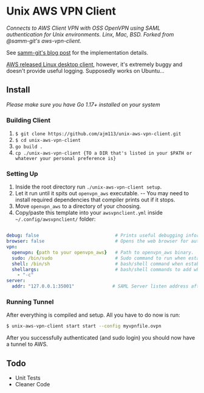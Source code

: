 # Unix AWS VPN Client

*Connects to AWS Client VPN with OSS OpenVPN using SAML authentication for Unix environments. Linx, Mac, BSD. Forked from @samm-git's aws-vpn-client.*

See [samm-git's blog post](https://smallhacks.wordpress.com/2020/07/08/aws-client-vpn-internals/) for the implementation details.

[AWS released Linux desktop client](https://aws.amazon.com/about-aws/whats-new/2021/06/aws-client-vpn-launches-desktop-client-for-linux/), however, it's extremely buggy and
doesn't provide useful logging. Supposedly works on Ubuntu...

## Install

*Please make sure you have Go 1.17+ installed on your system*

### Building Client

1. `$ git clone https://github.com/ajm113/unix-aws-vpn-client.git`
2. `$ cd unix-aws-vpn-client`
3. `go build .`
4. `cp ./unix-aws-vpn-client {TO a DIR that's listed in your $PATH or whatever your personal preference is}`

### Setting Up

1. Inside the root directory run `./unix-aws-vpn-client setup`.
2. Let it run until it spits out `openvpn_aws` executable. -- You may need to install required dependencies that compiler prints out if it stops.
3. Move `openvpn_aws` to a directory of your choosing.
4. Copy/paste this template into your `awsvpnclient.yml` inside `~/.config/awsvpnclient/` folder:

```yml

debug: false                            # Prints useful debugging information
browser: false                          # Opens the web browser for auth step. Works a little wonky on some distros.
vpn:
  openvpn: {path to your openvpn_aws}   # Path to openvpn_aws binary.                        
  sudo: /bin/sudo                       # Sudo command to run when establishing a tunnel to AWS.    (default is fine for most distros)
  shell: /bin/sh                        # bash/shell command when establishing a tunnel to AWS.     (default is fine for most distros)
  shellargs:                            # bash/shell commands to add when executing shell commands. (default is fine for sh)
    - "-c"
server:
  addr: "127.0.0.1:35001"              # SAML Server listen address after auth redirect. (default is fine for most setups)

```

### Running Tunnel

After everything is compiled and setup. All you have to do now is run:

```bash
$ unix-aws-vpn-client start start --config myvpnfile.ovpn
```

After you successfully authenticated (and sudo login) you should now have a tunnel to AWS.

## Todo

* Unit Tests
* Cleaner Code
